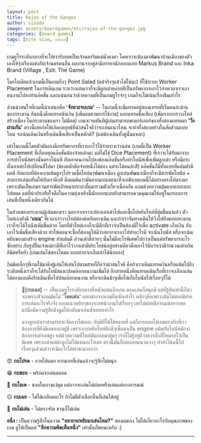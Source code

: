 ```yaml
---
layout: post
title: Rajas of the Ganges
author: sisada
image: assets/boardgames/etc/rajas-of-the-ganges.jpg
categories: [board games]
tags: [bite size, กบเฉย]
---
```

เกมยูโรระดับกลางที่จะให้เรารับบทเป็นเจ้านครริมแม่น้ำคงคา โดยเราจะต้องมาพัฒนาบ้านเมืองของตัวเองให้รุ่งเรืองแข่งกับเจ้านครคนอื่น ผลงานจากคู่สามีภรรยานักออกแบบ Markus Brand และ Inka Brand (Village , Exit: The Game)

โดยไอเดียแล้วเกมนี้เป็นเกมกึ่งๆ Point Salad (แต่จริงๆแล้วไม่ใช่นะ) ที่ใช้ระบบ Worker Placement ในการเดินเกม ระหว่างเล่นเราก็จะมีลูกเต๋าหลายสีเป็นทรัพยากรเอาไว้จ่ายเวลาเราเอาคนงานไปลงทำแอ๊คชั่น และแน่นอนว่าด้วยความที่เป็นเกมยูโรจ๋าๆ เกมก็จะไม่เน้นเรื่องธีมเท่าไร

ส่วนน่าสนใจที่เกมนี้นำเสนอคือ '**จังหวะจบเกม'** -- ในเกมนี้จะมีแทรคอยู่สองแทรคที่เริ่มคนล่ะด้านของกระดาน อันหนึ่งคือแทรคนับเงิน (เพิ่มลดตามการใช้งาน) และแทรคชื่อเสียง (เพิ่มจากการวางไทล์สร้างเมือง ในกระดานของเรา ไม่มีลด) เกมจะจบทันทีผู้เล่นสามารถพามาร์เกอร์ของทั้งสองแทรคมา **'วิ่งผ่านกัน'** ตรงนี้เลยก่อให้เกิดกลยุทธ์ที่น่าสนใจดีว่าจะเล่นแนวไหน จะทำทั้งสองอย่างในสัดส่วนแบบไหน จะเน้นเดินเงินหรือเดินชื่อเสียงเป็นหลักดี? (แต่ต้องเดินทั้งคู่นั้นแหละ)

เต๋าในเกมนี้โดยตัวมันเองคือทรัพยากรที่เราเอาไว้ใช้จ่ายระหว่างเล่น (เกมนี้เป็น Worker Placement ที่เกือบทุกแอ๊คชั่นต้องจ่ายเต๋านะ แต่ไม่ใช่ Dice Placement) ที่เราจะได้รับมาจากการทำโบนัสตรงนั้นตรงโน้นที กับเอาคนงานไปลงช่องแอ๊คชั่นหรือทำโบนัสเพื่อเพิ่มลูกเต๋า หรือมีกระทั้งเอาเต๋าไปเปลี่ยนสีไปมา (ช่องหลักคือจ่ายหนึ่งได้สอง แต่จะได้คนล่ะสี) แอ๊คชั่นก็มีทั้งแบบที่แต้มต่ำมีผลดี กับแบบที่ต้องเอาแต้มสูงๆไปรวมซื้อไทล์มาพัฒนาเมือง ลูกเล่นพัฒนาเมืองก็จะมีสารพัดโบนัส + สายการเล่นเสริมให้กับเราอีกที คือผมคิดว่ามันยากมากเลยนะที่จะอธิบายเกมนี้ได้อย่างตรงไปตรงมา เพราะมันเป็นเกมรวมสารพัดเป้าหมายระยะสั้นมารวมตัวเกี่ยวเนื่องกัน แถมด้วยความสุ่มแบบเยอะแยะไปหมด แต่ที่น่าประทับใจคือในความยุ่งเหยิงนี้นักออกแบบยังสามารถควมคุมเกมให้อยู่ในกรอบการเล่นที่เป็นหนึ่งเดียวกันได้

ในส่วนของกระดานผู้เล่นของเรา นอกจากเราจะต้องเอาเต๋าไปแลกซื้อไปหยิบไทล์ที่สุ่มขึ้นมาแล้ว ตัวไทล์เองยังมี **'ถนน'** ที่เวลาเราวางไทล์ต้องต่อกับทางเดิม และถ้าเราจัดทางเดินให้วิ่งไปยังขอบกระดานเราก็จะได้โบนัสเพิ่มขึ้นด้วย โดยที่ตัวไทล์เองก็จะมีตึกที่เราจำเป็นต้องมีไว้เพื่อ activate เก็บเงิน กับ เอาไว้เพิ่มชื่อเสียงด้วย ทำให้ตอนจะซื้อก็ต้องดูให้ดีว่าอยากจะเอาไปทำอะไรดี จะเน้นโบนัส หรือจะเน้นหยิบของมาสร้าง engine ทำแต้มดี ส่วนเต๋าสีสวยๆ นั้นไม่มีอะไรพิเศษไปกว่าเป็นแค่ทรัพยากรอะไรซักอย่าง กับรูปปั้นเจ้าแม่กาลีที่เอาไว้วางเต๋ามีประโยชน์อยู่อย่างเดียวคือเอาไว้นับว่าเรามีจำนวนเต๋าเกินลิมิตหรือยัง (เกมเล่นได้สองโหมด แบบยากจะเก็บเต๋าได้น้อยลง)

กิมมิคเล็กๆที่เกมใช้มาดึงผู้เล่นให้เล่นไปตามสายก็ถือว่าน่าสนใจดี คือถ้าเราเดินแทรคเงินหรือแต้มไปถึงระดับหนึ่งเราก็จะได้รับโบนัสและปลดล๊อกคนงานเพิ่มได้ อีกสายหนึ่งคือแทรดเดินเรือที่เราจะเลือกเล่นได้สองแบบคือรีบเดินเพื่อไปปลดล๊อกคนงาน หรือจะเดินช้าๆเพื่อไล่เก็บโบนัสไปเรื่อยๆก็ได้

> 🐸**[กบเฉย]** -- เป็นเกมยูโรระดับกลางที่หนักแน่นอีกเกม ตอนเล่นก็สนุกดี แต่ที่รู้สึกเท่านี้ก็น่าจะเพราะตัวเกมมันไม่ **'โดดเด่น'** แตกต่างจากเกมอื่นซักเท่าไร หลักๆคือเพราะมันไม่ค่อยมีสายการเล่นอะไรจริงจัง ออกแนวหยิบๆของจากหน้างานไปเรื่อยๆ เลยไม่ค่อยมีอารมณ์อยากขอแก้มือมีความรู้สึกดึงดูดให้กลับมาเล่นซ้ำเยอะเท่าไร
> 
> ดวงลูกเต๋าเราสามารถจะจัดการได้เยอะ กับมีที่ให้ใช้หลายที่ แต่ก็การทอยได้เลขตรงกับที่เราต้องการก็ยังมีผลเยอะอยู่ดี เพราะการหยิบไทล์ตึกดีๆเพื่อมาเป็น engine แต้มกับโบนัสมักจะต้องการเต๋าเลขสูง แต่ด้วยความที่ไทล์มันออกมาสุ่มๆ เราก็ไม่รู้อยู่ดีว่าควรกั๊กสีไหนรอไว้เป็นพิเศษ เพราะเต๋าแต่ล่ะลูกไม่ได้แทนอะไรเลย ตรงนี้มันก็เลยออกแนวดวงๆ ทำท่าโน้นนี้ไปเรื่อยๆแล้วแต่ว่าจะมีอะไรให้ทำซะมากกว่า


😍 **กบโปรด** - อวยไส้แตก ยากมากที่เล่นแล้วจะรู้สึกไม่สนุก

😁 **กบชอบ** - พร้อมจะเล่นตลอด

🙂 **กบโอเค** - ชอบในบางแง่มุม แต่อาจจะเล่นไม่บ่อยหรือเล่นแค่บางอารมณ์

😐 **กบเฉย** - ไม่ได้เกลียดอะไร ถ้าไม่มีตัวเลือกอื่นก็เล่นได้อยู่

🖕 **กบไม่เล่น** - ไม่ตรงจริต ชวนก็ไม่เล่น

**อนึ่ง :** เป็นความรู้สึกในความ **"อยากจะหยิบมาเล่นไหม?"** ของผมเอง ไม่ได้เกี่ยวอะไรกับคุณภาพของเกม ดูให้เป็นแค่ **"อีกความคิดเห็นหนึ่ง"** เท่านั้นก็พอนะครับ :)



---
